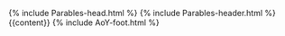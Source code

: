 {% include Parables-head.html %}
{% include Parables-header.html %}
{{content}}
{% include AoY-foot.html %}